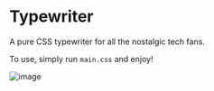 # Typewriter

A pure CSS typewriter for all the nostalgic tech fans. 

To use, simply run `main.css` and enjoy!

![image](https://github.com/CodeMaster7000/Typewriter/assets/95772109/828648bc-c2d7-4ad2-b673-6be80c977a6f)
